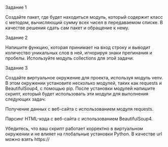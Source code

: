 Задание 1

Создайте пакет, где будет находиться модуль, который содержит класс с методом, вычисляющий сумму всех чисел в передаваемом списке. В качестве решения сдать сам пакет и обращение к нему.



Задание 2

Напишите функцию, которая принимает на вход строку и выводит количество уникальных слов в ней, игнорируя знаки препинания и пробелы. Используйте модуль collections для этой задачи.



Задание 3

Создайте виртуальное окружение для проекта, используя модуль venv. В этом окружении установите несколько модулей, таких как requests и BeautifulSoup4, с помощью pip. 
После установки модулей напишите скрипт, который будет использовать эти модули для выполнения следующих задач:

Получение данных с веб-сайта с использованием модуля requests.

Парсинг HTML-кода с веб-сайта с использованием BeautifulSoup4.

Убедитесь, что ваш скрипт работает корректно в виртуальном окружении и не влияет на глобальные установки Python. В качестве url можно взять https://

